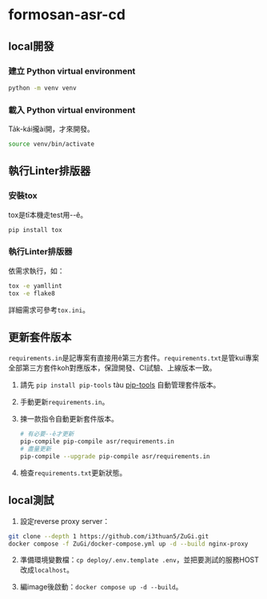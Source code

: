 # formosan-asr-cd


## local開發

### 建立 Python virtual environment

```bash
python -m venv venv
```

### 載入 Python virtual environment

Ta̍k-kái攏ài開，才來開發。

```bash
source venv/bin/activate
```

## 執行Linter排版器

### 安裝tox

tox是tī本機走test用--ê。

```bash
pip install tox
```

### 執行Linter排版器

依需求執行，如：

```bash
tox -e yamllint
tox -e flake8
```

詳細需求可參考`tox.ini`。

## 更新套件版本

`requirements.in`是記專案有直接用ê第三方套件。`requirements.txt`是管kui專案全部第三方套件koh對應版本，保證開發、CI試驗、上線版本一致。

1. 請先 `pip install pip-tools` tàu [pip-tools](https://github.com/jazzband/pip-tools) 自動管理套件版本。
2. 手動更新`requirements.in`。
3. 揀一款指令自動更新套件版本。

      ```bash
      # 有必要--ê才更新
      pip-compile pip-compile asr/requirements.in 
      # 盡量更新
      pip-compile --upgrade pip-compile asr/requirements.in 
      ```

4. 檢查`requirements.txt`更新狀態。

## local測試

1. 設定reverse proxy server：

```bash
git clone --depth 1 https://github.com/i3thuan5/ZuGi.git
docker compose -f ZuGi/docker-compose.yml up -d --build nginx-proxy
```

2. 準備環境變數檔：`cp deploy/.env.template .env`，並把要測試的服務HOST改成`localhost`。

3. 編image後啟動：`docker compose up -d --build`。

